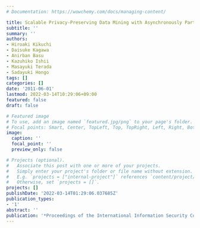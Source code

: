 ```yaml
---
# Documentation: https://wowchemy.com/docs/managing-content/

title: Scalable Privacy-Preserving Data Mining with Asynchronously Partitioned Datasets
subtitle: ''
summary: ''
authors:
- Hiroaki Kikuchi
- Daisuke Kagawa
- Anirban Basu
- Kazuhiko Ishii
- Masayuki Terada
- Sadayuki Hongo
tags: []
categories: []
date: '2011-06-01'
lastmod: 2022-03-14T10:29:06+09:00
featured: false
draft: false

# Featured image
# To use, add an image named `featured.jpg/png` to your page's folder.
# Focal points: Smart, Center, TopLeft, Top, TopRight, Left, Right, BottomLeft, Bottom, BottomRight.
image:
  caption: ''
  focal_point: ''
  preview_only: false

# Projects (optional).
#   Associate this post with one or more of your projects.
#   Simply enter your project's folder or file name without extension.
#   E.g. `projects = ["internal-project"]` references `content/project/deep-learning/index.md`.
#   Otherwise, set `projects = []`.
projects: []
publishDate: '2022-03-14T01:29:06.037685Z'
publication_types:
- '1'
abstract: ''
publication: '*Proceedings of the International Information Security Conference (IFIPSEC)*'
---
```

